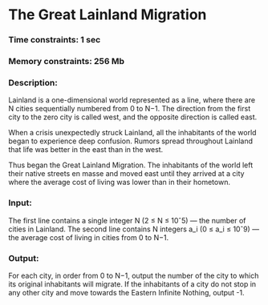 # The Great Lainland Migration

### Time constraints: 1 sec
### Memory constraints: 256 Mb

### Description:
Lainland is a one-dimensional world represented as a line, where there are N cities sequentially numbered from 0 to N−1. The direction from the first city to the zero city is called west, and the opposite direction is called east.

When a crisis unexpectedly struck Lainland, all the inhabitants of the world began to experience deep confusion. Rumors spread throughout Lainland that life was better in the east than in the west.

Thus began the Great Lainland Migration. The inhabitants of the world left their native streets en masse and moved east until they arrived at a city where the average cost of living was lower than in their hometown.

### Input:
The first line contains a single integer N (2 ≤ N ≤ 10ˆ5) — the number of cities in Lainland. The second line contains N integers a_i (0 ≤ a_i ≤ 10ˆ9) — the average cost of living in cities from 0 to N−1.

### Output:
For each city, in order from 0 to N−1, output the number of the city to which its original inhabitants will migrate. If the inhabitants of a city do not stop in any other city and move towards the Eastern Infinite Nothing, output -1.

